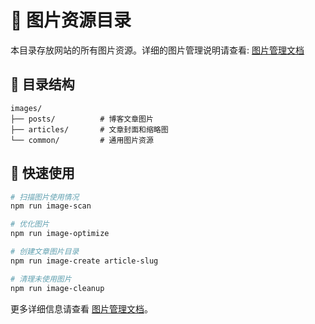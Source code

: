 # 📸 图片资源目录

本目录存放网站的所有图片资源。详细的图片管理说明请查看: [图片管理文档](../docs/IMAGE-MANAGEMENT.md)

## 📁 目录结构

```
images/
├── posts/          # 博客文章图片
├── articles/       # 文章封面和缩略图
└── common/         # 通用图片资源
```

## 🚀 快速使用

```bash
# 扫描图片使用情况
npm run image-scan

# 优化图片
npm run image-optimize

# 创建文章图片目录
npm run image-create article-slug

# 清理未使用图片
npm run image-cleanup
```

更多详细信息请查看 [图片管理文档](../docs/IMAGE-MANAGEMENT.md)。